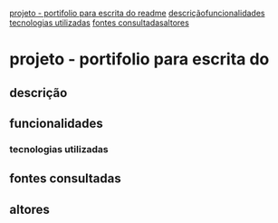 
[projeto - portifolio para escrita do readme](#projeto---portifolio-para-escrita-do-readme)
[descrição](#descri%C3%A7%C3%A3o)[funcionalidades](#funcionalidades)
[tecnologias utilizadas](#tecnologias-utilizadas)
[fontes consultadas](#fontes-consultadas)[altores](#altores)

# projeto - portifolio para escrita do 

## descrição

## funcionalidades

### tecnologias utilizadas

## fontes consultadas 

## altores